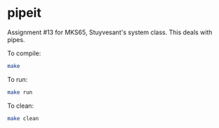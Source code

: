 # pipeit
Assignment #13 for MKS65, Stuyvesant's system class. This deals with pipes.

To compile:
```sh
make
```

To run:
```sh
make run
```

To clean:
```sh
make clean
```
